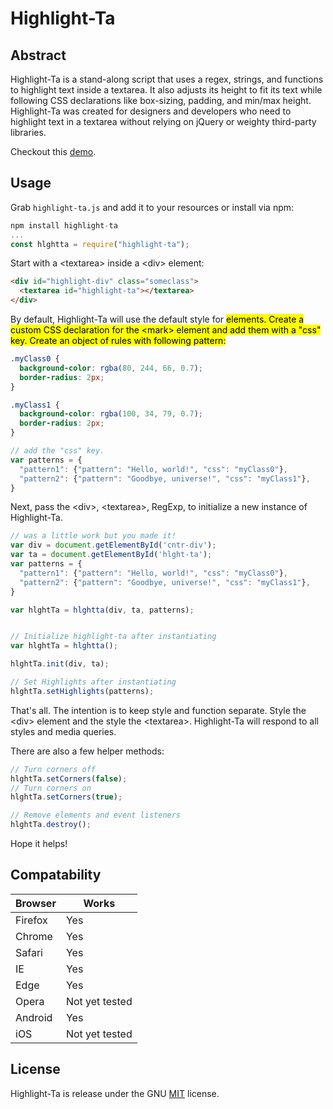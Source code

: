 # Highlight-Ta #

## Abstract ##

Highlight-Ta is a stand-along script that uses a regex, strings, and functions to highlight text inside a textarea. It also adjusts its height to fit its text while following CSS declarations like box-sizing, padding, and min/max height. Highlight-Ta was created for designers and developers who need to highlight text in a textarea without relying on jQuery or weighty third-party libraries.

Checkout this [demo](https://taylor-vann.github.io/highlight-ta/).

## Usage ##

Grab `highlight-ta.js` and add it to your resources or install via npm:

```JavaScript
npm install highlight-ta
...
const hlghtta = require("highlight-ta");
```

Start with a \<textarea\> inside a \<div\> element:

```HTML
<div id="highlight-div" class="someclass">
  <textarea id="highlight-ta"></textarea>
</div>
```

By default, Highlight-Ta will use the default style for <mark> elements. Create a custom CSS declaration for the \<mark\> element and add them with a "css" key. Create an object of rules with following pattern:

```CSS
.myClass0 {
  background-color: rgba(80, 244, 66, 0.7);
  border-radius: 2px;
}

.myClass1 {
  background-color: rgba(100, 34, 79, 0.7);
  border-radius: 2px;
}
```

```JavaScript
// add the "css" key.
var patterns = {
  "pattern1": {"pattern": "Hello, world!", "css": "myClass0"},
  "pattern2": {"pattern": "Goodbye, universe!", "css": "myClass1"},
}
```

Next, pass the \<div\>, \<textarea\>, RegExp, to initialize a new instance of Highlight-Ta.

```Javascript
// was a little work but you made it!
var div = document.getElementById('cntr-div');
var ta = document.getElementById('hlght-ta');
var patterns = {
  "pattern1": {"pattern": "Hello, world!", "css": "myClass0"},
  "pattern2": {"pattern": "Goodbye, universe!", "css": "myClass1"},
}

var hlghtTa = hlghtta(div, ta, patterns);


// Initialize highlight-ta after instantiating
var hlghtTa = hlghtta();

hlghtTa.init(div, ta);

// Set Highlights after instantiating
hlghtTa.setHighlights(patterns);
```

That's all. The intention is to keep style and function separate. Style the \<div\> element and the style the \<textarea\>. Highlight-Ta will respond to all styles and media queries.

There are also a few helper methods:

```Javascript
// Turn corners off
hlghtTa.setCorners(false);
// Turn corners on
hlghtTa.setCorners(true);

// Remove elements and event listeners
hlghtTa.destroy();
```

Hope it helps!

## Compatability ##

Browser | Works
---|---
Firefox | Yes
Chrome | Yes
Safari | Yes
IE | Yes
Edge | Yes
Opera | Not yet tested
Android | Yes
iOS | Not yet tested

## License ##

Highlight-Ta is release under the GNU [MIT](https://opensource.org/licenses/MIT) license.
